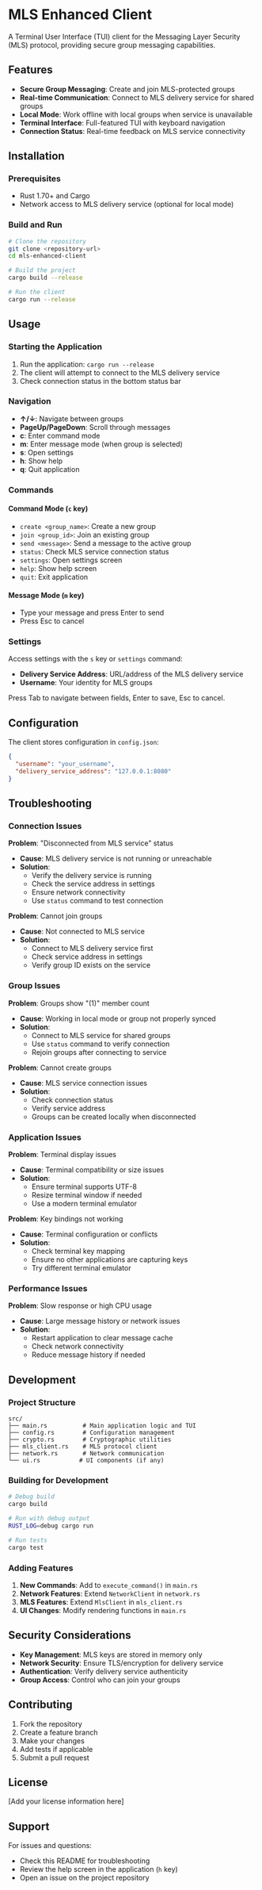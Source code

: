 # MLS Enhanced Client

A Terminal User Interface (TUI) client for the Messaging Layer Security (MLS) protocol, providing secure group messaging capabilities.

## Features

- **Secure Group Messaging**: Create and join MLS-protected groups
- **Real-time Communication**: Connect to MLS delivery service for shared groups
- **Local Mode**: Work offline with local groups when service is unavailable
- **Terminal Interface**: Full-featured TUI with keyboard navigation
- **Connection Status**: Real-time feedback on MLS service connectivity

## Installation

### Prerequisites

- Rust 1.70+ and Cargo
- Network access to MLS delivery service (optional for local mode)

### Build and Run

```bash
# Clone the repository
git clone <repository-url>
cd mls-enhanced-client

# Build the project
cargo build --release

# Run the client
cargo run --release
```

## Usage

### Starting the Application

1. Run the application: `cargo run --release`
2. The client will attempt to connect to the MLS delivery service
3. Check connection status in the bottom status bar

### Navigation

- **↑/↓**: Navigate between groups
- **PageUp/PageDown**: Scroll through messages
- **c**: Enter command mode
- **m**: Enter message mode (when group is selected)
- **s**: Open settings
- **h**: Show help
- **q**: Quit application

### Commands

#### Command Mode (`c` key)

- `create <group_name>`: Create a new group
- `join <group_id>`: Join an existing group
- `send <message>`: Send a message to the active group
- `status`: Check MLS service connection status
- `settings`: Open settings screen
- `help`: Show help screen
- `quit`: Exit application

#### Message Mode (`m` key)

- Type your message and press Enter to send
- Press Esc to cancel

### Settings

Access settings with the `s` key or `settings` command:

- **Delivery Service Address**: URL/address of the MLS delivery service
- **Username**: Your identity for MLS groups

Press Tab to navigate between fields, Enter to save, Esc to cancel.

## Configuration

The client stores configuration in `config.json`:

```json
{
  "username": "your_username",
  "delivery_service_address": "127.0.0.1:8080"
}
```

## Troubleshooting

### Connection Issues

**Problem**: "Disconnected from MLS service" status
- **Cause**: MLS delivery service is not running or unreachable
- **Solution**: 
  - Verify the delivery service is running
  - Check the service address in settings
  - Ensure network connectivity
  - Use `status` command to test connection

**Problem**: Cannot join groups
- **Cause**: Not connected to MLS service
- **Solution**: 
  - Connect to MLS delivery service first
  - Check service address in settings
  - Verify group ID exists on the service

### Group Issues

**Problem**: Groups show "(1)" member count
- **Cause**: Working in local mode or group not properly synced
- **Solution**:
  - Connect to MLS service for shared groups
  - Use `status` command to verify connection
  - Rejoin groups after connecting to service

**Problem**: Cannot create groups
- **Cause**: MLS service connection issues
- **Solution**:
  - Check connection status
  - Verify service address
  - Groups can be created locally when disconnected

### Application Issues

**Problem**: Terminal display issues
- **Cause**: Terminal compatibility or size issues
- **Solution**:
  - Ensure terminal supports UTF-8
  - Resize terminal window if needed
  - Use a modern terminal emulator

**Problem**: Key bindings not working
- **Cause**: Terminal configuration or conflicts
- **Solution**:
  - Check terminal key mapping
  - Ensure no other applications are capturing keys
  - Try different terminal emulator

### Performance Issues

**Problem**: Slow response or high CPU usage
- **Cause**: Large message history or network issues
- **Solution**:
  - Restart application to clear message cache
  - Check network connectivity
  - Reduce message history if needed

## Development

### Project Structure

```
src/
├── main.rs          # Main application logic and TUI
├── config.rs        # Configuration management
├── crypto.rs        # Cryptographic utilities
├── mls_client.rs    # MLS protocol client
├── network.rs       # Network communication
└── ui.rs           # UI components (if any)
```

### Building for Development

```bash
# Debug build
cargo build

# Run with debug output
RUST_LOG=debug cargo run

# Run tests
cargo test
```

### Adding Features

1. **New Commands**: Add to `execute_command()` in `main.rs`
2. **Network Features**: Extend `NetworkClient` in `network.rs`
3. **MLS Features**: Extend `MlsClient` in `mls_client.rs`
4. **UI Changes**: Modify rendering functions in `main.rs`

## Security Considerations

- **Key Management**: MLS keys are stored in memory only
- **Network Security**: Ensure TLS/encryption for delivery service
- **Authentication**: Verify delivery service authenticity
- **Group Access**: Control who can join your groups

## Contributing

1. Fork the repository
2. Create a feature branch
3. Make your changes
4. Add tests if applicable
5. Submit a pull request

## License

[Add your license information here]

## Support

For issues and questions:
- Check this README for troubleshooting
- Review the help screen in the application (`h` key)
- Open an issue on the project repository
